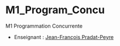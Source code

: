 # M1_Program_Concu
M1 Programmation Concurrente

- Enseignant : [Jean-François Pradat-Peyre](mailto:jpradatpeyre@parisnanterre.fr)
